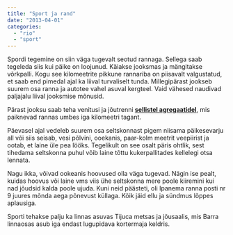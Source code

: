 ```yaml
---
title: "Sport ja rand"
date: "2013-04-01"
categories: 
  - "rio"
  - "sport"
---
```


Spordi tegemine on siin väga tugevalt seotud rannaga. Sellega saab tegeleda siis kui päike on loojunud. Käiakse jooksmas ja mängitakse võrkpalli. Kogu see kilomeetrite pikkune rannariba on piisavalt valgustatud, et saab end pimedal ajal ka liival turvaliselt tunda. Millegipärast jookseb suurem osa ranna ja autotee vahel asuval kergteel. Vaid vähesed naudivad paljajalu liival jooksmise mõnusid.

Pärast jooksu saab teha venitusi ja jõutrenni [**sellistel agregaatidel**](http://timclayton.photoshelter.com/gallery-image/Recreational-Rio-Beach-Sport-in-Rio-de-Janeiro/G0000rHpZmSp_G1Q/I0000pwlnsXRJTok), mis paiknevad rannas umbes iga kilomeetri tagant.

Päevasel ajal vedeleb suurem osa seltskonnast pigem niisama päikesevarju all või siis seisab, vesi põlvini, ooekanis, paar-kolm meetrit veepiirist ja ootab, et laine üle pea lööks. Tegelikult on see osalt päris ohtlik, sest tihedama seltskonna puhul võib laine tõttu kukerpallitades kellelegi otsa lennata.

Nagu ikka, võivad ookeanis hoovused olla väga tugevad. Nägin ise pealt, kuidas hoovus või laine vms viis ühe seltskonna mere poole kiiremini kui nad jõudsid kalda poole ujuda. Kuni neid päästeti, oli Ipanema ranna posti nr 9 juures mõnda aega põnevust küllaga. Kõik jäid ellu ja sündmus lõppes aplausiga.

Sporti tehakse palju ka linnas asuvas Tijuca metsas ja jõusaalis, mis Barra linnaosas asub iga endast lugupidava kortermaja keldris.
